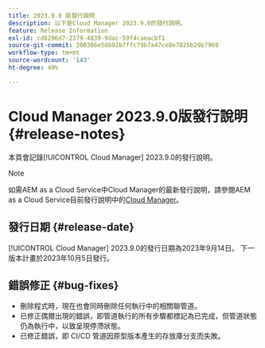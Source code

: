 ```yaml
---
title: 2023.9.0 版發行說明
description: 以下是Cloud Manager 2023.9.0的發行說明。
feature: Release Information
exl-id: cd8296d7-2379-4839-9dac-59f4caeacbf1
source-git-commit: 200366e5db92b7ffc79b7a47ce8e7825b29b7969
workflow-type: tm+mt
source-wordcount: '143'
ht-degree: 49%

---
```


# Cloud Manager 2023.9.0版發行說明 {#release-notes}

本頁會記錄[!UICONTROL Cloud Manager] 2023.9.0的發行說明。

>[!NOTE]
>
>如需AEM as a Cloud Service中Cloud Manager的最新發行說明，請參閱AEM as a Cloud Service目前發行說明中的[Cloud Manager](https://experienceleague.adobe.com/docs/experience-manager-cloud-service/content/implementing/using-cloud-manager/release-notes-cloud-manager/release-notes-cm-current.html)。

## 發行日期 {#release-date}

[!UICONTROL Cloud Manager] 2023.9.0的發行日期為2023年9月14日。 下一版本計畫於2023年10月5日發行。

## 錯誤修正 {#bug-fixes}

* 刪除程式時，現在也會同時刪除任何執行中的相關聯管道。
* 已修正偶爾出現的錯誤，即管道執行的所有步驟都標記為已完成，但管道狀態仍為執行中，以致呈現停滯狀態。
* 已修正錯誤，即 CI/CD 管道因原型版本產生的存放庫分支而失敗。
